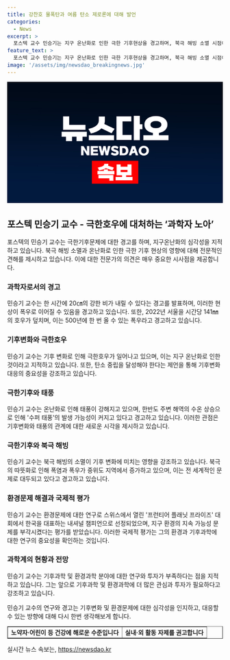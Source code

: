 ```yaml
---
title: 강찬호 물폭탄과 여름 탄소 제로론에 대해 발언
categories:
  - News
excerpt: >
  포스텍 교수 민승기는 지구 온난화로 인한 극한 기후현상을 경고하며, 북극 해빙 소멸 시점이 10년 당겨질 것이라고 예측했다. 그는 탄소 중립을 달성하지 않으면 2090년대에는 시간당 100㎜ 극한호우가 30번, 140㎜ 극한호우가 4번 발생할 수 있을 것이라며, 적극적인 대책 수립이 필요하다고 주장했다. 이 외에도 온난화로 인한 폭염과 태풍의 증가, 해수면 상승 등에 대한 우려를 표현하며 대응책을 촉구했다.
feature_text: >
  포스텍 교수 민승기는 지구 온난화로 인한 극한 기후현상을 경고하며, 북극 해빙 소멸 시점이 10년 당겨질 것이라고 예측했다. 그는 탄소 중립을 달성하지 않으면 2090년대에는 시간당 100㎜ 극한호우가 30번, 140㎜ 극한호우가 4번 발생할 수 있을 것이라며, 적극적인 대책 수립이 필요하다고 주장했다. 이 외에도 온난화로 인한 폭염과 태풍의 증가, 해수면 상승 등에 대한 우려를 표현하며 대응책을 촉구했다.
image: '/assets/img/newsdao_breakingnews.jpg'
---
```


<p><img src="/assets/img/newsdao_breakingnews.jpg" alt="firstkoreanews 속보" /></p>

<h2 data-ke-size="size26">포스텍 민승기 교수 - 극한호우에 대처하는 ‘과학자 노아’</h2>

<p data-ke-size="size16">포스텍의 민승기 교수는 극한기후문제에 대한 경고를 하며, 지구온난화의 심각성을 지적하고 있습니다. 북극 해빙 소멸과 온난화로 인한 극한 기후 현상의 영향에 대해 전문적인 견해를 제시하고 있습니다. 이에 대한 전문가의 의견은 매우 중요한 시사점을 제공합니다.</p>

<h3 data-ke-size="size24">과학자로서의 경고</h3>

<p data-ke-size="size16">민승기 교수는 한 시간에 20㎝의 강한 비가 내릴 수 있다는 경고를 발표하며, 이러한 현상이 폭우로 이어질 수 있음을 경고하고 있습니다. 또한, 2022년 서울을 시간당 141㎜의 호우가 덮치며, 이는 500년에 한 번 올 수 있는 폭우라고 경고하고 있습니다.</p>

<h3 data-ke-size="size24">기후변화와 극한호우</h3>

<p data-ke-size="size16">민승기 교수는 기후 변화로 인해 극한호우가 일어나고 있으며, 이는 지구 온난화로 인한 것이라고 지적하고 있습니다. 또한, 탄소 중립을 달성해야 한다는 제언을 통해 기후변화 대응의 중요성을 강조하고 있습니다.</p>

<h3 data-ke-size="size24">극한기후와 태풍</h3>

<p data-ke-size="size16">민승기 교수는 온난화로 인해 태풍이 강해지고 있으며, 한반도 주변 해역의 수온 상승으로 인해 '수퍼 태풍'의 발생 가능성이 커지고 있다고 경고하고 있습니다. 이러한 관점은 기후변화와 태풍의 관계에 대한 새로운 시각을 제시하고 있습니다.</p>

<h3 data-ke-size="size24">극한기후와 북극 해빙</h3>

<p data-ke-size="size16">민승기 교수는 북극 해빙의 소멸이 기후 변화에 미치는 영향을 강조하고 있습니다. 북극의 따뜻화로 인해 폭염과 폭우가 중위도 지역에서 증가하고 있으며, 이는 전 세계적인 문제로 대두되고 있다고 경고하고 있습니다.</p>

<h3 data-ke-size="size24">환경문제 해결과 국제적 평가</h3>

<p data-ke-size="size16">민승기 교수는 환경문제에 대한 연구로 스위스에서 열린 '프런티어 플래닛 프라이즈' 대회에서 한국을 대표하는 내셔널 챔피언으로 선정되었으며, 지구 환경의 지속 가능성 문제를 부각시켰다는 평가를 받았습니다. 이러한 국제적 평가는 그의 환경과 기후과학에 대한 연구의 중요성을 확인하는 것입니다.</p>

<h3 data-ke-size="size24">과학계의 현황과 전망</h3>

<p data-ke-size="size16">민승기 교수는 기후과학 및 환경과학 분야에 대한 연구와 투자가 부족하다는 점을 지적하고 있습니다. 그는 앞으로 기후과학 및 환경과학에 더 많은 관심과 투자가 필요하다고 강조하고 있습니다.</p>

<p data-ke-size="size16">민승기 교수의 연구와 경고는 기후변화 및 환경문제에 대한 심각성을 인지하고, 대응할 수 있는 방향에 대해 다시 한번 생각해보게 합니다.</p>

<table style="width: 100%;" border="1">
<tbody>
<tr>
<td style="text-align: center; height: 17px;"><b>노약자·어린이 등 건강에 해로운 수준입니다</b></td>
<td style="text-align: center; height: 17px;"><b>실내·외 활동 자제를 권고합니다</b></td>
</tr>
</tbody>
</table>
실시간 뉴스 속보는, <a href="https://newsdao.kr" rel="dofollow">https://newsdao.kr</a>



